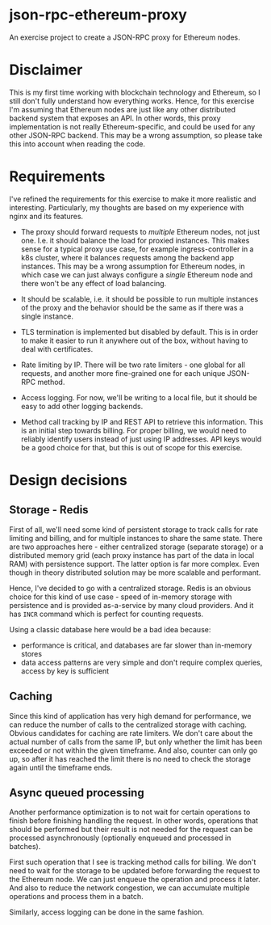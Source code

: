# json-rpc-ethereum-proxy

An exercise project to create a JSON-RPC proxy for Ethereum nodes.

# Disclaimer

This is my first time working with blockchain technology and Ethereum, so I
still don't fully understand how everything works. Hence, for this exercise I'm
assuming that Ethereum nodes are just like any other distributed backend system
that exposes an API. In other words, this proxy implementation is not really
Ethereum-specific, and could be used for any other JSON-RPC backend. This may be
a wrong assumption, so please take this into account when reading the code.

# Requirements

I've refined the requirements for this exercise to make it more realistic and
interesting. Particularly, my thoughts are based on my experience with nginx and
its features.

* The proxy should forward requests to *multiple* Ethereum nodes, not just one.
  I.e. it should balance the load for proxied instances. This makes sense for a
  typical proxy use case, for example ingress-controller in a k8s cluster, where
  it balances requests among the backend app instances. This may be a wrong
  assumption for Ethereum nodes, in which case we can just always configure a
  *single* Ethereum node and there won't be any effect of load balancing.

* It should be scalable, i.e. it should be possible to run multiple instances of
  the proxy and the behavior should be the same as if there was a single
  instance.

* TLS termination is implemented but disabled by default. This is in order to
  make it easier to run it anywhere out of the box, without having to deal with
  certificates.

* Rate limiting by IP. There will be two rate limiters - one global for all
  requests, and another more fine-grained one for each unique JSON-RPC method.

* Access logging. For now, we'll be writing to a local file, but it should be
  easy to add other logging backends.

* Method call tracking by IP and REST API to retrieve this information. This is
  an initial step towards billing. For proper billing, we would need to reliably
  identify users instead of just using IP addresses. API keys would be a good
  choice for that, but this is out of scope for this exercise.

# Design decisions

## Storage - Redis

First of all, we'll need some kind of persistent storage to track calls for rate
limiting and billing, and for multiple instances to share the same state. There
are two approaches here - either centralized storage (separate storage) or a
distributed memory grid (each proxy instance has part of the data in local RAM)
with persistence support. The latter option is far more complex. Even though in
theory distributed solution may be more scalable and performant.

Hence, I've decided to go with a centralized storage. Redis is an obvious choice
for this kind of use case - speed of in-memory storage with persistence and is
provided as-a-service by many cloud providers. And it has `INCR` command which
is perfect for counting requests.

Using a classic database here would be a bad idea because:

- performance is critical, and databases are far slower than in-memory stores
- data access patterns are very simple and don't require complex queries, access
  by key is sufficient

## Caching

Since this kind of application has very high demand for performance, we can
reduce the number of calls to the centralized storage with caching. Obvious
candidates for caching are rate limiters. We don't care about the actual number
of calls from the same IP, but only whether the limit has been exceeded or not
within the given timeframe. And also, counter can only go up, so after it has
reached the limit there is no need to check the storage again until the
timeframe ends.

## Async queued processing

Another performance optimization is to not wait for certain operations to finish
before finishing handling the request. In other words, operations that should
be performed but their result is not needed for the request can be 
processed asynchronously (optionally enqueued and processed in batches).

First such operation that I see is tracking method calls for billing. We don't
need to wait for the storage to be updated before forwarding the request to the
Ethereum node. We can just enqueue the operation and process it later. And also
to reduce the network congestion, we can accumulate multiple operations and
process them in a batch.

Similarly, access logging can be done in the same fashion.
